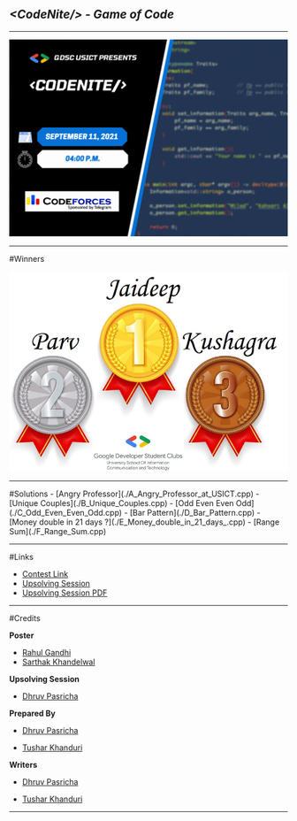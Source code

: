 ## ***<_CodeNite_/> - Game of Code***

<hr>

![Poster](./Resources/poster.gif?raw=true)

<hr>

#Winners

![Poster](./Resources/winners.jpeg)


<hr>
#Solutions
   - [Angry Professor](./A_Angry_Professor_at_USICT.cpp)
   - [Unique Couples](./B_Unique_Couples.cpp)
   - [Odd Even Even Odd](./C_Odd_Even_Even_Odd.cpp)
   - [Bar Pattern](./D_Bar_Pattern.cpp)
   - [Money double in 21 days ?](./E_Money_double_in_21_days_.cpp)
   - [Range Sum](./F_Range_Sum.cpp)
<hr>

#Links
 - [Contest Link](https://codeforces.com/contestInvitation/619ef800b4629f4d2e7b687b076a78eea55e552b)
 - [Upsolving Session](https://www.youtube.com/watch?v=csVelNP7y54)
 - [Upsolving Session PDF](./Resources/Upsolving%20Session%20pdf.pdf)

<hr>

#Credits

   <summary><strong>Poster</strong></summary>
    
   - [Rahul Gandhi](https://github.com/RGTechno/)
   - [Sarthak Khandelwal](https://github.com/HellVolhard07)
  

   <summary><strong>Upsolving Session</strong></summary>
    
   - [Dhruv Pasricha](https://github.com/DhruvPasricha)
  

<summary><strong>Prepared By</strong></summary>
    
   - [Dhruv Pasricha](https://github.com/DhruvPasricha)
  
   - [Tushar Khanduri](https://github.com/Tushar-K24)


   <summary><strong>Writers</strong></summary>
    
   - [Dhruv Pasricha](https://github.com/DhruvPasricha)
  
   - [Tushar Khanduri](https://github.com/Tushar-K24)

<hr>

